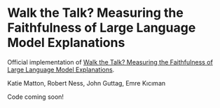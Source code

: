 # Walk the Talk? Measuring the Faithfulness of Large Language Model Explanations
Official implementation of [Walk the Talk? Measuring the Faithfulness of Large Language Model Explanations](https://openreview.net/forum?id=4ub9gpx9xw).

Katie Matton, Robert Ness, John Guttag, Emre Kıcıman

Code coming soon!

